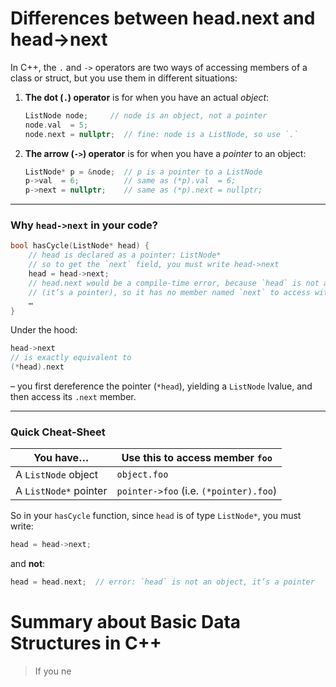# Differences between head.next and head->next

In C++, the `.` and `->` operators are two ways of accessing members of a class or struct, but you use them in different situations:

1. **The dot (`.`) operator** is for when you have an actual _object_:
   ```cpp
   ListNode node;     // node is an object, not a pointer
   node.val  = 5;
   node.next = nullptr;  // fine: node is a ListNode, so use `.`
   ```

2. **The arrow (`->`) operator** is for when you have a _pointer_ to an object:
   ```cpp
   ListNode* p = &node;  // p is a pointer to a ListNode
   p->val  = 6;          // same as (*p).val  = 6;
   p->next = nullptr;    // same as (*p).next = nullptr;
   ```

---

### Why `head->next` in your code?

```cpp
bool hasCycle(ListNode* head) {
    // head is declared as a pointer: ListNode*
    // so to get the `next` field, you must write head->next
    head = head->next;  
    // head.next would be a compile‑time error, because `head` is not an object
    // (it’s a pointer), so it has no member named `next` to access with `.`
    …
}
```

Under the hood:
```cpp
head->next 
// is exactly equivalent to
(*head).next
```
– you first dereference the pointer (`*head`), yielding a `ListNode` lvalue, and then access its `.next` member.

---

### Quick Cheat‑Sheet

| You have…                 | Use this to access member `foo`  |
|---------------------------|----------------------------------|
| A `ListNode` object       | `object.foo`                     |
| A `ListNode*` pointer     | `pointer->foo`  (i.e. `(*pointer).foo`) |

So in your `hasCycle` function, since `head` is of type `ListNode*`, you must write:
```cpp
head = head->next;
```
and **not**:
```cpp
head = head.next;  // error: `head` is not an object, it’s a pointer
```


# Summary about Basic Data Structures in C++
> If you ne